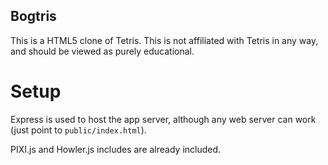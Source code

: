 ## Bogtris

This is a HTML5 clone of Tetris. This is not affiliated with Tetris in any way, and should be viewed as purely educational.

# Setup

Express is used to host the app server, although any web server can work (just point to `public/index.html`).

PIXI.js and Howler.js includes are already included.